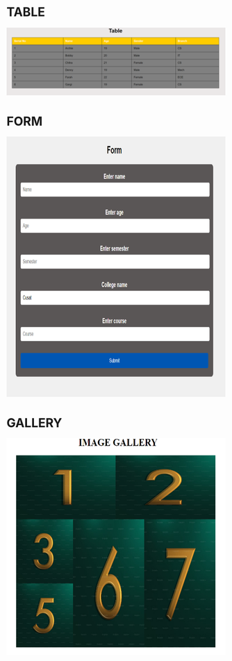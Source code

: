 <h1>TABLE</h1>
<img src="ss1.png" >
<BR>
<h1>FORM</h1>
<img src="ss4.png" height=600px>
<BR>
<h1>GALLERY</h1>
<img src="ss2.png" height=500px>



